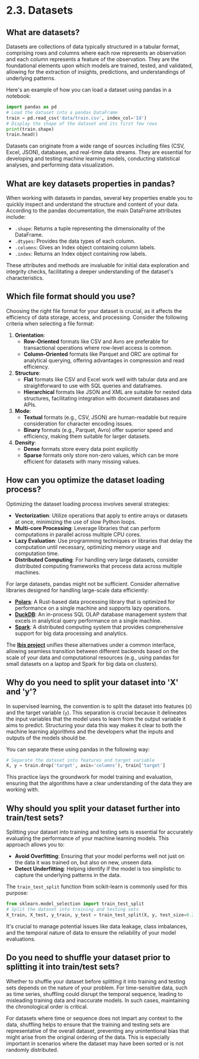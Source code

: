 # 2.3. Datasets

## What are datasets?

Datasets are collections of data typically structured in a tabular format, comprising rows and columns where each row represents an observation and each column represents a feature of the observation. They are the foundational elements upon which models are trained, tested, and validated, allowing for the extraction of insights, predictions, and understandings of underlying patterns.

Here's an example of how you can load a dataset using pandas in a notebook:

```python
import pandas as pd
# Load the dataset into a pandas DataFrame
train = pd.read_csv('data/train.csv', index_col='Id')
# Display the shape of the dataset and its first few rows
print(train.shape)
train.head()
```

Datasets can originate from a wide range of sources including files (CSV, Excel, JSON), databases, and real-time data streams. They are essential for developing and testing machine learning models, conducting statistical analyses, and performing data visualization.

## What are key datasets properties in pandas?

When working with datasets in pandas, several key properties enable you to quickly inspect and understand the structure and content of your data. According to the pandas documentation, the main DataFrame attributes include:

- `.shape`: Returns a tuple representing the dimensionality of the DataFrame.
- `.dtypes`: Provides the data types of each column.
- `.columns`: Gives an Index object containing column labels.
- `.index`: Returns an Index object containing row labels.

These attributes and methods are invaluable for initial data exploration and integrity checks, facilitating a deeper understanding of the dataset's characteristics.

## Which file format should you use?

Choosing the right file format for your dataset is crucial, as it affects the efficiency of data storage, access, and processing. Consider the following criteria when selecting a file format:

1. **Orientation**:
    - **Row-Oriented** formats like CSV and Avro are preferable for transactional operations where row-level access is common.
    - **Column-Oriented** formats like Parquet and ORC are optimal for analytical querying, offering advantages in compression and read efficiency.
2. **Structure**:
    - **Flat** formats like CSV and Excel work well with tabular data and are straightforward to use with SQL queries and dataframes.
    - **Hierarchical** formats like JSON and XML are suitable for nested data structures, facilitating integration with document databases and APIs.
3. **Mode**:
    - **Textual** formats (e.g., CSV, JSON) are human-readable but require consideration for character encoding issues.
    - **Binary** formats (e.g., Parquet, Avro) offer superior speed and efficiency, making them suitable for larger datasets.
4. **Density**:
    - **Dense** formats store every data point explicitly
    - **Sparse** formats only store non-zero values, which can be more efficient for datasets with many missing values.

## How can you optimize the dataset loading process?

Optimizing the dataset loading process involves several strategies:

- **Vectorization**: Utilize operations that apply to entire arrays or datasets at once, minimizing the use of slow Python loops.
- **Multi-core Processing**: Leverage libraries that can perform computations in parallel across multiple CPU cores.
- **Lazy Evaluation**: Use programming techniques or libraries that delay the computation until necessary, optimizing memory usage and computation time.
- **Distributed Computing**: For handling very large datasets, consider distributed computing frameworks that process data across multiple machines.

For large datasets, pandas might not be sufficient. Consider alternative libraries designed for handling large-scale data efficiently:

- **[Polars](https://pola.rs/)**: A Rust-based data processing library that is optimized for performance on a single machine and supports lazy operations.
- **[DuckDB](https://duckdb.org/)**: An in-process SQL OLAP database management system that excels in analytical query performance on a single machine.
- **[Spark](https://spark.apache.org/)**: A distributed computing system that provides comprehensive support for big data processing and analytics.

The **[Ibis project](https://ibis-project.org/)** unifies these alternatives under a common interface, allowing seamless transition between different backends based on the scale of your data and computational resources (e.g., using pandas for small datasets on a laptop and Spark for big data on clusters).

## Why do you need to split your dataset into 'X' and 'y'?

In supervised learning, the convention is to split the dataset into features (`X`) and the target variable (`y`). This separation is crucial because it delineates the input variables that the model uses to learn from the output variable it aims to predict. Structuring your data this way makes it clear to both the machine learning algorithms and the developers what the inputs and outputs of the models should be.

You can separate these using pandas in the following way:

```python
# Separate the dataset into features and target variable
X, y = train.drop('target', axis='columns'), train['target']
```

This practice lays the groundwork for model training and evaluation, ensuring that the algorithms have a clear understanding of the data they are working with.

## Why should you split your dataset further into train/test sets?

Splitting your dataset into training and testing sets is essential for accurately evaluating the performance of your machine learning models. This approach allows you to:

- **Avoid Overfitting**: Ensuring that your model performs well not just on the data it was trained on, but also on new, unseen data.
- **Detect Underfitting**: Helping identify if the model is too simplistic to capture the underlying patterns in the data.

The `train_test_split` function from scikit-learn is commonly used for this purpose:

```python
from sklearn.model_selection import train_test_split
# Split the dataset into training and testing sets
X_train, X_test, y_train, y_test = train_test_split(X, y, test_size=0.2, random_state=42)
```

It's crucial to manage potential issues like data leakage, class imbalances, and the temporal nature of data to ensure the reliability of your model evaluations.

## Do you need to shuffle your dataset prior to splitting it into train/test sets?

Whether to shuffle your dataset before splitting it into training and testing sets depends on the nature of your problem. For time-sensitive data, such as time series, shuffling could disrupt the temporal sequence, leading to misleading training data and inaccurate models. In such cases, maintaining the chronological order is critical.

For datasets where time or sequence does not impart any context to the data, shuffling helps to ensure that the training and testing sets are representative of the overall dataset, preventing any unintentional bias that might arise from the original ordering of the data. This is especially important in scenarios where the dataset may have been sorted or is not randomly distributed.